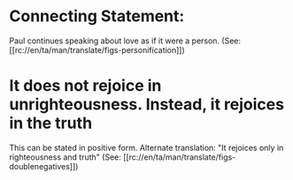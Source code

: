 # Connecting Statement:

Paul continues speaking about love as if it were a person. (See: [[rc://en/ta/man/translate/figs-personification]])

# It does not rejoice in unrighteousness. Instead, it rejoices in the truth

This can be stated in positive form. Alternate translation: "It rejoices only in righteousness and truth" (See: [[rc://en/ta/man/translate/figs-doublenegatives]])

